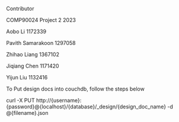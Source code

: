 Contributor

COMP90024 Project 2 2023

Aobo Li              1172339

Pavith Samarakoon    1297058

Zhihao Liang         1367102

Jiqiang Chen         1171420

Yijun Liu            1132416

To Put design docs into couchdb, follow the steps below

curl -X PUT http://{username}:{password}@{localhost}/{database}/_design/{design_doc_name} -d @{filename}.json
